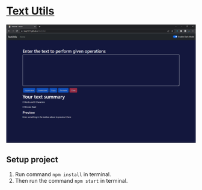 # [Text Utils](https://kunj1311.github.io/TextUtils/)

![Preview](https://github.com/KUNJ1311/TextUtils/blob/main/public/Screenshot%20(12).png/?raw=true "Text Utils")

## Setup project 

1. Run command `npm install` in terminal.
2. Then run the command `npm start` in terminal.
